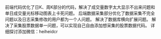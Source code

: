 前端代码优化了日K、周K部分的代码，解决了成交量数字太大显示不出来问题和单日成交量光标移动图表上卡死问题。
后端数据采集部分优化了数据采集不完全问题以及日志采集修改的用户都为一个人问题。
解决了数据库横向扩展问题。
解决了采集股票数据单一问题，可以实现自己自由添加想采集的股票数据代码。
详细探讨添加微信：heiheidcr
